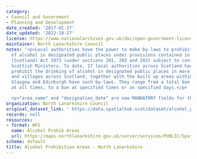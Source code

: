 ```yaml
---
category:
- Council and Government
- Planning and Development
date_created: '2017-01-27'
date_updated: '2022-10-27'
license: https://www.nationalarchives.gov.uk/doc/open-government-licence/version/3/
maintainer: North Lanarkshire Council
notes: '<p>Local authorities have the power to make by-laws to prohibit the drinking
  of alcohol in designated public places under provisions contained in the Local Government
  (Scotland) Act 1973 (under sections 201, 202 and 203) subject to confirmation by
  Scottish Ministers. To date, 27 local authorities across Scotland have by-laws which
  prohibit the drinking of alcohol in designated public places in more than 480 towns
  and villages across Scotland, together with the built up areas within the city of
  Glasgow and Edinburgh have such by-laws. They range from a total ban on drinking
  at all times, to a ban at specified times or on specified days.</p>

  <p>"area_name" and "designation_date" are now MANDATORY fields for this dataset.</p>'
organization: North Lanarkshire Council
original_dataset_link: ' https://data.spatialhub.scot/dataset/alcohol_prohibition_areas-nl'
records: null
resources:
- format: WFS
  name: Alcohol Prohib Areas
  url: https://maps.northlanarkshire.gov.uk/server/services/PUBLIC/SpatialHubLayers/MapServer/WFSServer?
schema: default
title: Alcohol Prohibition Areas - North Lanarkshire
---
```

